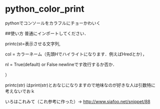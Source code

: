 # python_color_print
pythonでコンソールをカラフルにチョーかわいく

##使い方
普通にインポートしてください．

printc(st=表示させる文字列,

  col = カラーネーム（先頭Hでハイライトになります．例えばHredとか），
  
  nl = True(default) or False  newlineです改行するか否か．
  
  ）
  
  printc(str) はprint(str)とおなじになりますので地味なのが好きな人は引数特に考えないでおｋ
  
  いろはこれみて（これ参考に作った）->
  http://www.siafoo.net/snippet/88
